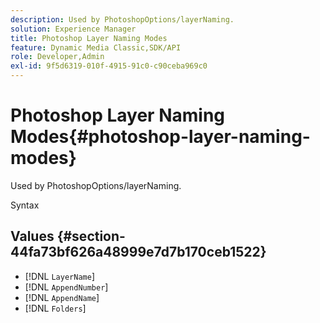 ```yaml
---
description: Used by PhotoshopOptions/layerNaming.
solution: Experience Manager
title: Photoshop Layer Naming Modes
feature: Dynamic Media Classic,SDK/API
role: Developer,Admin
exl-id: 9f5d6319-010f-4915-91c0-c90ceba969c0
---
```

# Photoshop Layer Naming Modes{#photoshop-layer-naming-modes}

Used by PhotoshopOptions/layerNaming.

 Syntax 

## Values {#section-44fa73bf626a48999e7d7b170ceb1522}

* [!DNL `LayerName`] 
* [!DNL `AppendNumber`] 
* [!DNL `AppendName`] 
* [!DNL `Folders`]
